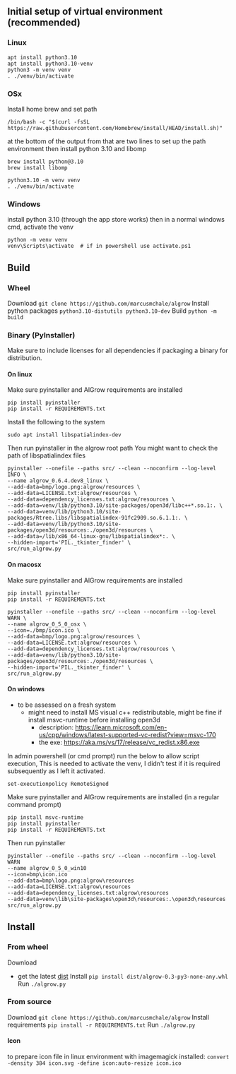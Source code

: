 ## Initial setup of virtual environment (recommended)
### Linux
```
apt install python3.10
apt install python3.10-venv
python3 -m venv venv
. ./venv/bin/activate
```
### OSx
Install home brew and set path
```
/bin/bash -c "$(curl -fsSL https://raw.githubusercontent.com/Homebrew/install/HEAD/install.sh)"
```
at the bottom of the output from that are two lines to set up the path environment
then install python 3.10 and libomp
```
brew install python@3.10
brew install libomp
```
```
python3.10 -m venv venv
. ./venv/bin/activate
```

### Windows
install python 3.10 (through the app store works)
then in a normal windows cmd, activate the venv
```
python -m venv venv
venv\Scripts\activate  # if in powershell use activate.ps1 
```

## Build
### Wheel
Download
```git clone https://github.com/marcusmchale/algrow```
Install python packages
```python3.10-distutils python3.10-dev```
Build
```python -m build```

### Binary (PyInstaller)
Make sure to include licenses for all dependencies if packaging a binary for distribution.
#### On linux
Make sure pyinstaller and AlGrow requirements are installed
```
pip install pyinstaller
pip install -r REQUIREMENTS.txt
```
Install the following to the system
```
sudo apt install libspatialindex-dev
```
Then run pyinstaller in the algrow root path
You might want to check the path of libspatialindex files


```
pyinstaller --onefile --paths src/ --clean --noconfirm --log-level INFO \
--name algrow_0.6.4.dev8_linux \
--add-data=bmp/logo.png:algrow/resources \
--add-data=LICENSE.txt:algrow/resources \
--add-data=dependency_licenses.txt:algrow/resources \
--add-data=venv/lib/python3.10/site-packages/open3d/libc++*.so.1:. \
--add-data=venv/lib/python3.10/site-packages/Rtree.libs/libspatialindex-91fc2909.so.6.1.1:. \
--add-data=venv/lib/python3.10/site-packages/open3d/resources:./open3d/resources \
--add-data=/lib/x86_64-linux-gnu/libspatialindex*:. \
--hidden-import='PIL._tkinter_finder' \
src/run_algrow.py
```
#### On macosx
Make sure pyinstaller and AlGrow requirements are installed
```
pip install pyinstaller
pip install -r REQUIREMENTS.txt
```
```
pyinstaller --onefile --paths src/ --clean --noconfirm --log-level WARN \
--name algrow_0_5_0_osx \
--icon=./bmp/icon.ico \
--add-data=bmp/logo.png:algrow/resources \
--add-data=LICENSE.txt:algrow/resources \
--add-data=dependency_licenses.txt:algrow/resources \
--add-data=venv/lib/python3.10/site-packages/open3d/resources:./open3d/resources \
--hidden-import='PIL._tkinter_finder' \
src/run_algrow.py
``` 
#### On windows
- to be assessed on a fresh system
  - might need to install MS visual c++ redistributable, might be fine if install msvc-runtime before installing open3d
    - description: https://learn.microsoft.com/en-us/cpp/windows/latest-supported-vc-redist?view=msvc-170
    - the exe: https://aka.ms/vs/17/release/vc_redist.x86.exe

In admin powershell (or cmd prompt) run the below to allow script execution,
This is needed to activate the venv, I didn't test if it is required subsequently as I left it activated.

```set-executionpolicy RemoteSigned```

Make sure pyinstaller and AlGrow requirements are installed
(in a regular command prompt)
```
pip install msvc-runtime 
pip install pyinstaller
pip install -r REQUIREMENTS.txt

```
Then run pyinstaller
```
pyinstaller --onefile --paths src/ --clean --noconfirm --log-level WARN 
--name algrow_0_5_0_win10 
--icon=bmp\icon.ico 
--add-data=bmp\logo.png:algrow\resources 
--add-data=LICENSE.txt:algrow\resources 
--add-data=dependency_licenses.txt:algrow\resources 
--add-data=venv\lib\site-packages\open3d\resources:.\open3d\resources
src/run_algrow.py
```

## Install
### From wheel
Download 
  - get the latest [dist](https://github.com/marcusmchale/algrow/dist)
Install
```pip install dist/algrow-0.3-py3-none-any.whl```
Run
```./algrow.py```
### From source
Download
```git clone https://github.com/marcusmchale/algrow```
Install requirements
```pip install -r REQUIREMENTS.txt```
Run
```./algrow.py```

#### Icon
to prepare icon file in linux environment with imagemagick installed:
```convert -density 384 icon.svg -define icon:auto-resize icon.ico```
